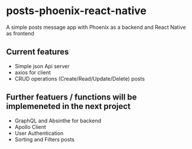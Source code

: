 # posts-phoenix-react-native
A simple posts message app with Phoenix as a backend and React Native as frontend

## Current features
- Simple json Api server
- axios for client
- CRUD operations (Create/Read/Update/Delete) posts

## Further featuers / functions will be implemeneted in the next project
- GraphQL and Absinthe for backend
- Apollo Client
- User Authentication
- Sorting and Filters posts
